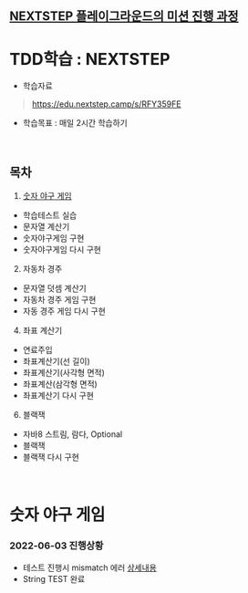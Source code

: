## [NEXTSTEP 플레이그라운드의 미션 진행 과정](https://github.com/next-step/nextstep-docs/blob/master/playground/README.md)
# TDD학습 : NEXTSTEP
* 학습자료 
> https://edu.nextstep.camp/s/RFY359FE
* 학습목표 : 매일 2시간 학습하기

<br>

## 목차
1. [숫자 야구 게임](#숫자-야구-게임) 
  * 학습테스트 실습
  * 문자열 계산기
  * 숫자야구게임 구현
  * 숫자야구게임 다시 구현 
2. 자동차 경주
  * 문자열 덧셈 계산기
  * 자동차 경주 게임 구현
  * 자동 경주 게임 다시 구현
4. 좌표 계산기
  * 연료주입
  * 좌표계산기(선 길이)
  * 좌표계산기(사각형 면적)
  * 좌표계산(삼각형 면적)
  * 좌표계산기 다시 구현
6. 블랙잭
  * 자바8 스트림, 람다, Optional
  * 블랙잭
  * 블랙잭 다시 구현

<br>

# 숫자 야구 게임
### 2022-06-03 진행상황
* 테스트 진행시 mismatch 에러 [상세내용](https://velog.io/@jupiter-j/에러-junit.platform.launcher.core.EngineDiscoveryOrchestrator-tests-were-Method-or-class-mismatch)
* String TEST 완료
